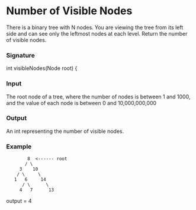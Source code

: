 # Number of Visible Nodes
There is a binary tree with N nodes. You are viewing the tree from its left side and can see only the leftmost nodes at each level. Return the number of visible nodes.

### Signature
int visibleNodes(Node root) {

### Input
The root node of a tree, where the number of nodes is between 1 and 1000, and the value of each node is between 0 and 10,000,000,000

### Output
An int representing the number of visible nodes.

### Example

            8  <------ root
           / \
         3    10
        / \     \
       1   6     14
          / \      \
         4   7      13    
                 
output = 4